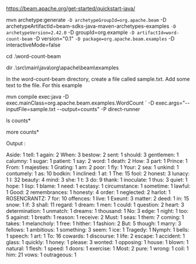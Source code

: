 https://beam.apache.org/get-started/quickstart-java/

mvn archetype:generate `
  -D archetypeGroupId=org.apache.beam `
  -D archetypeArtifactId=beam-sdks-java-maven-archetypes-examples `
  -D archetypeVersion=2.42.0 `
  -D groupId=org.example `
  -D artifactId=word-count-beam `
  -D version="0.1" `
  -D package=org.apache.beam.examples `
  -D interactiveMode=false
   
cd .\word-count-beam

dir .\src\main\java\org\apache\beam\examples

In the word-count-beam directory, create a file called sample.txt. Add some text to the file. For this example

mvn compile exec:java -D exec.mainClass=org.apache.beam.examples.WordCount `
 -D exec.args="--inputFile=sample.txt --output=counts" -P direct-runner

ls counts*
   
more counts*

Output :

Aside: 1
tell: 1
again: 2
When: 3
bestow: 2
sent: 1
should: 3
gentlemen: 1
calumny: 1
sugar: 1
patient: 1
say: 2
word: 1
death: 2
How: 3
part: 1
Prince: 1
From: 1
majesties: 1
Grating: 1
am: 2
poor: 1
fly: 1
Your: 2
sea: 1
unkind: 1
contumely: 1
as: 10
bodkin: 1
inclined: 1
at: 1
The: 15
fool: 2
honest: 3
lunacy: 1
I: 32
beauty: 4
mind: 3
she: 1
t: 3
do: 9
thank: 1
inoculate: 1
thus: 3
quiet: 1
hope: 1
lisp: 1
blame: 1
need: 1
ecstasy: 1
circumstance: 1
sometime: 1
lawful: 1
Good: 2
remembrances: 1
honesty: 4
order: 1
neglected: 2
harlot: 1
ROSENCRANTZ: 7
for: 10
offences: 1
live: 1
Exeunt: 3
matter: 2
deed: 1
in: 15
snow: 1
if: 3
shall: 11
regard: 1
dream: 1
men: 1
could: 1
question: 2
heart: 3
determination: 1
unmatch: 1
dreams: 1
thousand: 1
No: 3
edge: 1
night: 1
too: 5
against: 1
breath: 1
reason: 1
receive: 2
Must: 1
seas: 1
them: 7
coming: 1
takes: 1
melancholy: 1
free: 1
hither: 1
fashion: 2
But: 5
though: 1
marry: 3
fellows: 1
ambitious: 1
something: 3
seem: 1
ice: 1
Tragedy: 1
Nymph: 1
bells: 1
speech: 1
art: 1
To: 16
cowards: 1
discourse: 1
life: 2
escape: 1
accident: 1
glass: 1
quickly: 1
honey: 1
please: 3
wonted: 1
opposing: 1
house: 1
blown: 1
natural: 1
flesh: 1
speed: 1
doors: 1
exercise: 1
Most: 2
pure: 1
wrong: 1
coil: 1
him: 21
vows: 1
outrageous: 1

